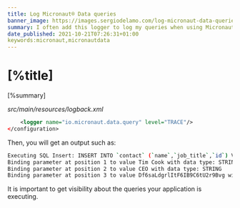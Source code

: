 ```yaml
---
title: Log Micronaut® Data queries
banner_image: https://images.sergiodelamo.com/log-micronaut-data-queries.png
summary: I often add this logger to log my queries when using Micronaut Data.
date_published: 2021-10-21T07:26:31+01:00
keywords:micronaut,micronautdata
---
```


# [%title]

[%summary]

_src/main/resources/logback.xml_
```xml
    <logger name="io.micronaut.data.query" level="TRACE"/>
</configuration>
```

Then, you will get an output such as: 

```bash
Executing SQL Insert: INSERT INTO `contact` (`name`,`job_title`,`id`) VALUES (?,?,?)
Binding parameter at position 1 to value Tim Cook with data type: STRING
Binding parameter at position 2 to value CEO with data type: STRING
Binding parameter at position 3 to value Df6saLdgrlItF6IB9C6tU2r9Bvg with data type: STRING
```

It is important to get visibility about the queries your application is executing. 


